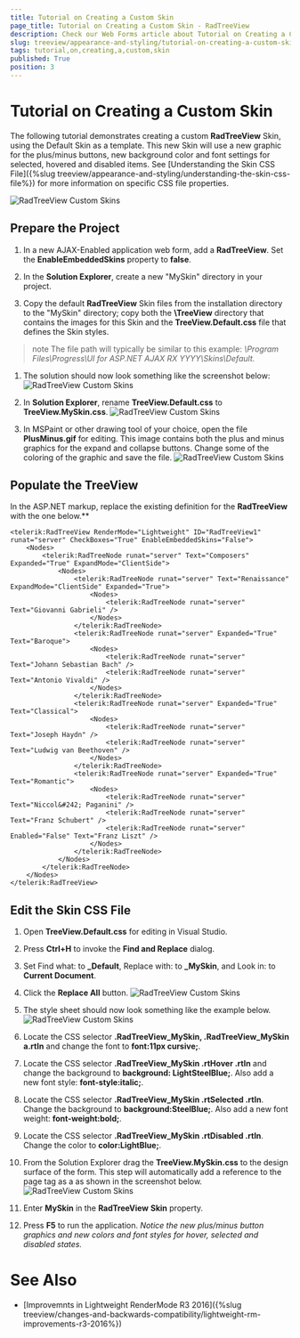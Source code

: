 ```yaml
---
title: Tutorial on Creating a Custom Skin
page_title: Tutorial on Creating a Custom Skin - RadTreeView
description: Check our Web Forms article about Tutorial on Creating a Custom Skin.
slug: treeview/appearance-and-styling/tutorial-on-creating-a-custom-skin
tags: tutorial,on,creating,a,custom,skin
published: True
position: 3
---
```


# Tutorial on Creating a Custom Skin



The following tutorial demonstrates creating a custom **RadTreeView** Skin, using the Default Skin as a template. This new Skin will use a new graphic for the plus/minus buttons, new background color and font settings for selected, hovered and disabled items. See [Understanding the Skin CSS File]({%slug treeview/appearance-and-styling/understanding-the-skin-css-file%}) for more information on specific CSS file properties.

![RadTreeView Custom Skins](images/treeview_appearancecustomskin01.png)

## Prepare the Project

1. In a new AJAX-Enabled application web form, add a **RadTreeView**. Set the **EnableEmbeddedSkins** property to **false**.

1. In the **Solution Explorer**, create a new "MySkin" directory in your project.

1. Copy the default **RadTreeView** Skin files from the installation directory to the "MySkin" directory; copy both the **\TreeView** directory that contains the images for this Skin and the **TreeView.Default.css** file that defines the Skin styles.
>note The file path will typically be similar to this example: *\Program Files\Progress\UI for ASP.NET AJAX RX YYYY\Skins\Default.* 
>


1. The solution should now look something like the screenshot below:
![RadTreeView Custom Skins](images/treeview_appearancecustomskin02.png)

1. In **Solution Explorer**, rename **TreeView.Default.css** to **TreeView.MySkin.css**.
![RadTreeView Custom Skins](images/treeview_appearancecustomskin03.png)

1. In MSPaint or other drawing tool of your choice, open the file **PlusMinus.gif** for editing. This image contains both the plus and minus graphics for the expand and collapse buttons. Change some of the coloring of the graphic and save the file.
![RadTreeView Custom Skins](images/treeview_appearancecustomskin04.png)

## Populate the TreeView

In the ASP.NET markup, replace the existing definition for the **RadTreeView** with the one below.**


````ASPNET
<telerik:RadTreeView RenderMode="Lightweight" ID="RadTreeView1" runat="server" CheckBoxes="True" EnableEmbeddedSkins="False">
    <Nodes>
        <telerik:RadTreeNode runat="server" Text="Composers" Expanded="True" ExpandMode="ClientSide">
            <Nodes>
                <telerik:RadTreeNode runat="server" Text="Renaissance" ExpandMode="ClientSide" Expanded="True">
                    <Nodes>
                        <telerik:RadTreeNode runat="server" Text="Giovanni Gabrieli" />
                    </Nodes>
                </telerik:RadTreeNode>
                <telerik:RadTreeNode runat="server" Expanded="True" Text="Baroque">
                    <Nodes>
                        <telerik:RadTreeNode runat="server" Text="Johann Sebastian Bach" />
                        <telerik:RadTreeNode runat="server" Text="Antonio Vivaldi" />
                    </Nodes>
                </telerik:RadTreeNode>
                <telerik:RadTreeNode runat="server" Expanded="True" Text="Classical">
                    <Nodes>
                        <telerik:RadTreeNode runat="server" Text="Joseph Haydn" />
                        <telerik:RadTreeNode runat="server" Text="Ludwig van Beethoven" />
                    </Nodes>
                </telerik:RadTreeNode>
                <telerik:RadTreeNode runat="server" Expanded="True" Text="Romantic">
                    <Nodes>
                        <telerik:RadTreeNode runat="server" Text="Niccol&#242; Paganini" />
                        <telerik:RadTreeNode runat="server" Text="Franz Schubert" />
                        <telerik:RadTreeNode runat="server" Enabled="False" Text="Franz Liszt" />
                    </Nodes>
                </telerik:RadTreeNode>
            </Nodes>
        </telerik:RadTreeNode>
    </Nodes>
</telerik:RadTreeView>
````



## Edit the Skin CSS File

1. Open **TreeView.Default.css** for editing in Visual Studio.

1. Press **Ctrl+H** to invoke the **Find and Replace** dialog.

1. Set Find what: to **_Default**, Replace with: to **_MySkin**, and Look in: to **Current Document**.

1. Click the **Replace All** button.
![RadTreeView Custom Skins](images/treeview_appearancecustomskin05.png)

1. The style sheet should now look something like the example below.
![RadTreeView Custom Skins](images/treeview_appearancecustomskin06.png)

1. Locate the CSS selector **.RadTreeView_MySkin, .RadTreeView_MySkin a.rtIn** and change the font to **font:11px cursive;**.

1. Locate the CSS selector **.RadTreeView_MySkin .rtHover .rtIn** and change the background to **background: LightSteelBlue;**. Also add a new font style: **font-style:italic;**.

1. Locate the CSS selector **.RadTreeView_MySkin .rtSelected .rtIn**. Change the background to **background:SteelBlue;**. Also add a new font weight: **font-weight:bold;**.

1. Locate the CSS selector **.RadTreeView_MySkin .rtDisabled .rtIn**. Change the color to **color:LightBlue;**.

1. From the Solution Explorer drag the **TreeView.MySkin.css** to the design surface of the form. This step will automatically add a reference to the page **<head>** tag as a **<link>** as shown in the screenshot below.
![RadTreeView Custom Skins](images/treeview_appearancecustomskin07.png)

1. Enter **MySkin** in the **RadTreeView** **Skin** property.

1. Press **F5** to run the application. *Notice the new plus/minus button graphics and new colors and font styles for hover, selected and disabled states.*



# See Also

 * [Improvemnts in Lightweight RenderMode R3 2016]({%slug treeview/changes-and-backwards-compatibility/lightweight-rm-improvements-r3-2016%})
